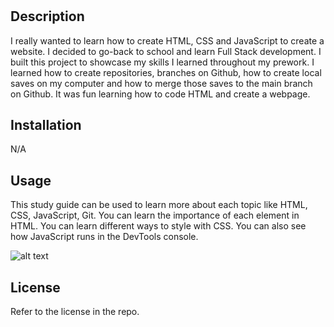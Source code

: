 # <Prework Study Guide Webpage>

## Description

I really wanted to learn how to create HTML, CSS and JavaScript to create a website. I decided to go-back to school and learn Full Stack development. I built this project to showcase my skills I learned throughout my prework. I learned how to create repositories, branches on Github, how to create local saves on my computer and how to merge those saves to the main branch on Github. It was fun learning how to code HTML and create a webpage.

## Installation
N/A

## Usage

This study guide can be used to learn more about each topic like HTML, CSS, JavaScript, Git. You can learn the importance of each element in HTML. You can learn different ways to style with CSS. You can also see how JavaScript runs in the DevTools console.

![alt text](assets/images/screenshot.png)


## License

Refer to the license in the repo.
